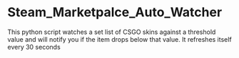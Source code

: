 # Steam_Marketpalce_Auto_Watcher
This python script watches a set list of CSGO skins against a threshold value and will notify you if the item drops below that value. It refreshes itself every 30 seconds
